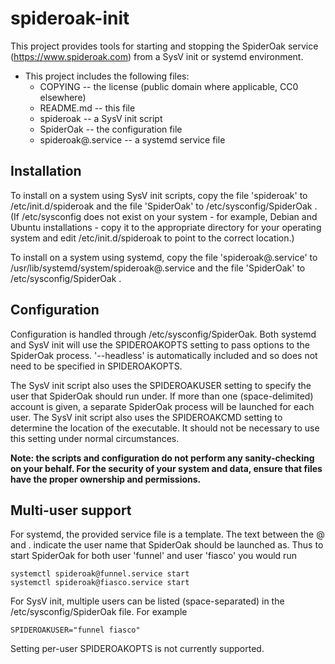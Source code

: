 # spideroak-init
This project provides tools for starting and stopping the SpiderOak service
(https://www.spideroak.com) from a SysV init or systemd environment.

* This project includes the following files:
    * COPYING -- the license (public domain where applicable, CC0 elsewhere)
    * README.md -- this file
    * spideroak -- a SysV init script
    * SpiderOak -- the configuration file
    * spideroak@.service -- a systemd service file

## Installation
To install on a system using SysV init scripts, copy the file 'spideroak' to
/etc/init.d/spideroak and the file 'SpiderOak' to /etc/sysconfig/SpiderOak . (If
/etc/sysconfig does not exist on your system - for example, Debian and Ubuntu
installations - copy it to the appropriate directory for your operating system
and edit /etc/init.d/spideroak to point to the correct location.)

To install on a system using systemd, copy the file 'spideroak@.service' to
/usr/lib/systemd/system/spideroak@.service and the file 'SpiderOak' to
/etc/sysconfig/SpiderOak . 

## Configuration
Configuration is handled through /etc/sysconfig/SpiderOak. Both systemd and SysV
init will use the SPIDEROAKOPTS setting to pass options to the SpiderOak
process. '--headless' is automatically included and so does not need to be
specified in SPIDEROAKOPTS.

The SysV init script also uses the SPIDEROAKUSER setting to specify the user
that SpiderOak should run under. If more than one (space-delimited) account is
given, a separate SpiderOak process will be launched for each user. The SysV
init script also uses the SPIDEROAKCMD setting to determine the location of the
executable. It should not be necessary to use this setting under normal
circumstances.

**Note: the scripts and configuration do not perform any sanity-checking on your
behalf. For the security of your system and data, ensure that files have the
proper ownership and permissions.**

## Multi-user support
For systemd, the provided service file is a template. The text between the @ and
. indicate the user name that SpiderOak should be launched as. Thus to start
SpiderOak for both user 'funnel' and user 'fiasco' you would run

    systemctl spideroak@funnel.service start
    systemctl spideroak@fiasco.service start

For SysV init, multiple users can be listed (space-separated) in the
/etc/sysconfig/SpiderOak file. For example

    SPIDEROAKUSER="funnel fiasco"

Setting per-user SPIDEROAKOPTS is not currently supported.

